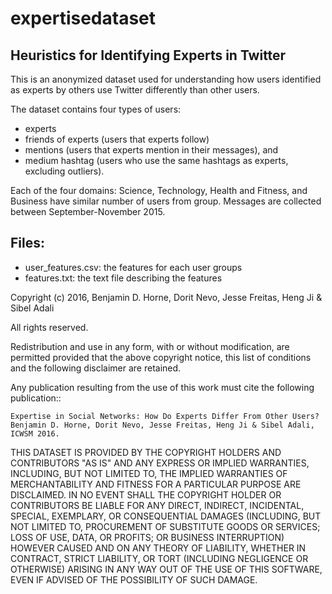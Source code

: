 # expertisedataset

Heuristics for Identifying Experts in Twitter
---------------------------------------------

This is an anonymized dataset used for understanding how users
identified as experts by others use Twitter differently than other
users.

The dataset contains four types of users:

- experts
- friends of experts (users that experts follow)
- mentions (users that experts mention in their messages), and
- medium hashtag (users who use the same hashtags as experts, excluding outliers).

Each of the four domains: Science, Technology, Health and Fitness, and
Business have similar number of users from group. Messages are
collected between September-November 2015.

Files:
-------

- user_features.csv: the features for each user groups
- features.txt: the text file describing the features


Copyright (c) 2016, Benjamin D. Horne, Dorit Nevo, Jesse Freitas, Heng
Ji & Sibel Adali

All rights reserved.

Redistribution and use in any form, with or without modification, are
permitted provided that the above copyright notice, this list of
conditions and the following disclaimer are retained.

Any publication resulting from the use of this work must cite the
following publication::

    Expertise in Social Networks: How Do Experts Differ From Other Users?
    Benjamin D. Horne, Dorit Nevo, Jesse Freitas, Heng Ji & Sibel Adali,
    ICWSM 2016.

THIS DATASET IS PROVIDED BY THE COPYRIGHT HOLDERS AND CONTRIBUTORS
"AS IS" AND ANY EXPRESS OR IMPLIED WARRANTIES, INCLUDING, BUT NOT
LIMITED TO, THE IMPLIED WARRANTIES OF MERCHANTABILITY AND FITNESS FOR
A PARTICULAR PURPOSE ARE DISCLAIMED. IN NO EVENT SHALL THE COPYRIGHT
HOLDER OR CONTRIBUTORS BE LIABLE FOR ANY DIRECT, INDIRECT, INCIDENTAL,
SPECIAL, EXEMPLARY, OR CONSEQUENTIAL DAMAGES (INCLUDING, BUT NOT
LIMITED TO, PROCUREMENT OF SUBSTITUTE GOODS OR SERVICES; LOSS OF USE,
DATA, OR PROFITS; OR BUSINESS INTERRUPTION) HOWEVER CAUSED AND ON ANY
THEORY OF LIABILITY, WHETHER IN CONTRACT, STRICT LIABILITY, OR TORT
(INCLUDING NEGLIGENCE OR OTHERWISE) ARISING IN ANY WAY OUT OF THE USE
OF THIS SOFTWARE, EVEN IF ADVISED OF THE POSSIBILITY OF SUCH DAMAGE.

